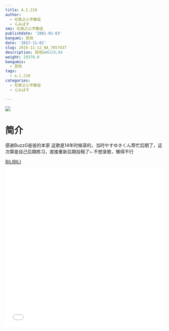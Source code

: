 ```yaml
---
title: A.I.210
author:
  - 伦敦之心字幕组
  - らみぱす
zmz: 伦敦之心字幕组
publishdate: '2001-01-03'
bangumi: 其他
date: '2017-11-02'
slug: 2016-11-12_NA_7057437
description: 其他&#8226;NA
weight: 29378.0
bangumis:
  - 其他
tags:
  - a.i.210
categories:
  - 伦敦之心字幕组
  - らみぱす

---
```

![](https://i.imgur.com/tK8ho3A.png)
# 简介  
感谢BuzzG爸爸的本家
这歌是14年时候录的，当时やすゆきくん帮忙后期了，这次算是自己后期练习，直接重新后期投稿了~
不想录歌，懒得不行

  [BILIBILI](https://www.bilibili.com/video/av7057437/)

<div class="vcontainer">  <iframe class='video' src="//www.bilibili.com/html/html5player.html?cid=11506079&aid=7057437" width="100%" height="500" frameborder="0" allowfullscreen="allowfullscreen"></iframe></div>
